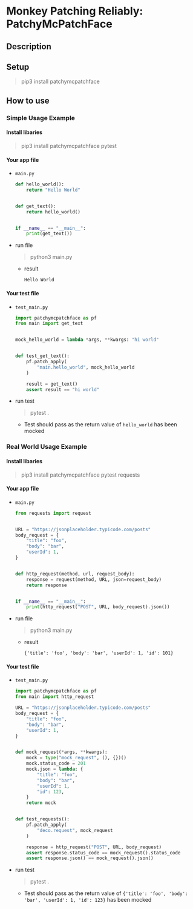 # Monkey Patching Reliably: PatchyMcPatchFace

## Description

## Setup

> pip3 install patchymcpatchface

## How to use

### Simple Usage Example

#### Install libaries

> pip3 install patchymcpatchface pytest

#### Your app file

- `main.py`

  ```python
  def hello_world():
      return "Hello World"


  def get_text():
      return hello_world()


  if __name__ == "__main__":
      print(get_text())
  ```

- run file
  > python3 main.py
  - result
    ```
    Hello World
    ```

#### Your test file

- `test_main.py`

  ```python
  import patchymcpatchface as pf
  from main import get_text


  mock_hello_world = lambda *args, **kwargs: "hi world"


  def test_get_text():
      pf.patch_apply(
          "main.hello_world", mock_hello_world
      )

      result = get_text()
      assert result == "hi world"
  ```

- run test
  > pytest .
  - Test should pass as the return value of `hello_world` has been mocked

### Real World Usage Example

#### Install libaries

> pip3 install patchymcpatchface pytest requests

#### Your app file

- `main.py`

  ```python
  from requests import request


  URL = "https://jsonplaceholder.typicode.com/posts"
  body_request = {
      "title": "foo",
      "body": "bar",
      "userId": 1,
  }


  def http_request(method, url, request_body):
      response = request(method, URL, json=request_body)
      return response


  if __name__ == "__main__":
      print(http_request("POST", URL, body_request).json())
  ```

- run file
  > python3 main.py
  - result
    ```
    {'title': 'foo', 'body': 'bar', 'userId': 1, 'id': 101}
    ```

#### Your test file

- `test_main.py`

  ```python
  import patchymcpatchface as pf
  from main import http_request

  URL = "https://jsonplaceholder.typicode.com/posts"
  body_request = {
      "title": "foo",
      "body": "bar",
      "userId": 1,
  }


  def mock_request(*args, **kwargs):
      mock = type("mock_request", (), {})()
      mock.status_code = 201
      mock.json = lambda: {
          "title": "foo",
          "body": "bar",
          "userId": 1,
          "id": 123,
      }
      return mock


  def test_requests():
      pf.patch_apply(
          "deco.request", mock_request
      )

      response = http_request("POST", URL, body_request)
      assert response.status_code == mock_request().status_code
      assert response.json() == mock_request().json()
  ```

- run test
  > pytest .
  - Test should pass as the return value of `{'title': 'foo', 'body': 'bar', 'userId': 1, 'id': 123}` has been mocked
